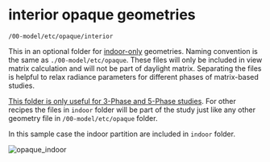 # interior opaque geometries

`/00-model/etc/opaque/interior`

This in an optional folder for <u>indoor-only</u> geometries. Naming convention is
the same as `./00-model/etc/opaque`. These files will only be included in view matrix
calculation and will not be part of daylight matrix. Separating the files is helpful to
relax radiance parameters for different phases of matrix-based studies.

<u>This folder is only useful for 3-Phase and 5-Phase studies</u>. For other recipes the
files in `indoor` folder will be part of the study just like any other geometry file in
`/00-model/etc/opaque` folder.

In this sample case the indoor partition are included in `indoor` folder.

![opaque_indoor](https://user-images.githubusercontent.com/38131342/53503555-489c3d80-3a7e-11e9-9679-1b0284243be8.jpg)

